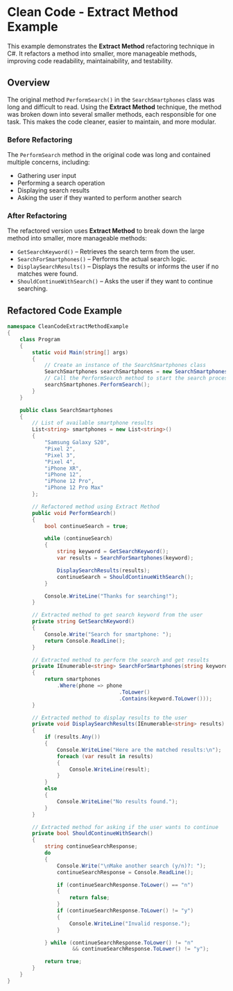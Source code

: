 # Clean Code - Extract Method Example

This example demonstrates the **Extract Method** refactoring technique in C#. It refactors a method into smaller, more manageable methods, improving code readability, maintainability, and testability. 

## Overview

The original method `PerformSearch()` in the `SearchSmartphones` class was long and difficult to read. Using the **Extract Method** technique, the method was broken down into several smaller methods, each responsible for one task. This makes the code cleaner, easier to maintain, and more modular.

### Before Refactoring

The `PerformSearch` method in the original code was long and contained multiple concerns, including:
- Gathering user input
- Performing a search operation
- Displaying search results
- Asking the user if they wanted to perform another search

### After Refactoring

The refactored version uses **Extract Method** to break down the large method into smaller, more manageable methods:
- `GetSearchKeyword()` – Retrieves the search term from the user.
- `SearchForSmartphones()` – Performs the actual search logic.
- `DisplaySearchResults()` – Displays the results or informs the user if no matches were found.
- `ShouldContinueWithSearch()` – Asks the user if they want to continue searching.

## Refactored Code Example

```csharp
namespace CleanCodeExtractMethodExample
{
    class Program
    {
        static void Main(string[] args)
        {
            // Create an instance of the SearchSmartphones class
            SearchSmartphones searchSmartphones = new SearchSmartphones();
            // Call the PerformSearch method to start the search process
            searchSmartphones.PerformSearch();
        }
    }

    public class SearchSmartphones
    {
        // List of available smartphone results
        List<string> smartphones = new List<string>()
        {
            "Samsung Galaxy S20",
            "Pixel 2",
            "Pixel 3",
            "Pixel 4",
            "iPhone XR",
            "iPhone 12",
            "iPhone 12 Pro",
            "iPhone 12 Pro Max"
        };

        // Refactored method using Extract Method
        public void PerformSearch()
        {
            bool continueSearch = true;

            while (continueSearch)
            {
                string keyword = GetSearchKeyword();
                var results = SearchForSmartphones(keyword);

                DisplaySearchResults(results);
                continueSearch = ShouldContinueWithSearch();
            }

            Console.WriteLine("Thanks for searching!");
        }

        // Extracted method to get search keyword from the user
        private string GetSearchKeyword()
        {
            Console.Write("Search for smartphone: ");
            return Console.ReadLine();
        }

        // Extracted method to perform the search and get results
        private IEnumerable<string> SearchForSmartphones(string keyword)
        {
            return smartphones
                .Where(phone => phone
                                    .ToLower()
                                    .Contains(keyword.ToLower()));
        }

        // Extracted method to display results to the user
        private void DisplaySearchResults(IEnumerable<string> results)
        {
            if (results.Any())
            {
                Console.WriteLine("Here are the matched results:\n");
                foreach (var result in results)
                {
                    Console.WriteLine(result);
                }
            }
            else
            {
                Console.WriteLine("No results found.");
            }
        }

        // Extracted method for asking if the user wants to continue
        private bool ShouldContinueWithSearch()
        {
            string continueSearchResponse;
            do
            {
                Console.Write("\nMake another search (y/n)?: ");
                continueSearchResponse = Console.ReadLine();

                if (continueSearchResponse.ToLower() == "n")
                {
                    return false;
                }
                if (continueSearchResponse.ToLower() != "y")
                {
                    Console.WriteLine("Invalid response.");
                }

            } while (continueSearchResponse.ToLower() != "n"
                     && continueSearchResponse.ToLower() != "y");

            return true;
        }
    }
}
